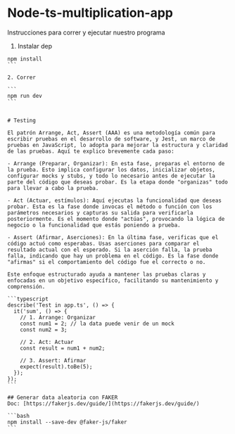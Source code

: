 # Node-ts-multiplication-app

Instrucciones para correr y ejecutar nuestro programa


1. Instalar dep

````
npm install
```

2. Correr

```
npm run dev
```


# Testing

El patrón Arrange, Act, Assert (AAA) es una metodología común para escribir pruebas en el desarrollo de software, y Jest, un marco de pruebas en JavaScript, lo adopta para mejorar la estructura y claridad de las pruebas. Aquí te explico brevemente cada paso:

- Arrange (Preparar, Organizar): En esta fase, preparas el entorno de la prueba. Esto implica configurar los datos, inicializar objetos, configurar mocks y stubs, y todo lo necesario antes de ejecutar la parte del código que deseas probar. Es la etapa donde "organizas" todo para llevar a cabo la prueba.

- Act (Actuar, estímulos): Aquí ejecutas la funcionalidad que deseas probar. Esta es la fase donde invocas el método o función con los parámetros necesarios y capturas su salida para verificarla posteriormente. Es el momento donde "actúas", provocando la lógica de negocio o la funcionalidad que estás poniendo a prueba.

- Assert (Afirmar, Aserciones): En la última fase, verificas que el código actuó como esperabas. Usas aserciones para comparar el resultado actual con el esperado. Si la aserción falla, la prueba falla, indicando que hay un problema en el código. Es la fase donde "afirmas" si el comportamiento del código fue el correcto o no.

Este enfoque estructurado ayuda a mantener las pruebas claras y enfocadas en un objetivo específico, facilitando su mantenimiento y comprensión.

```typescript
describe('Test in app.ts', () => {
  it('sum', () => {
    // 1. Arrange: Organizar
    const num1 = 2; // la data puede venir de un mock
    const num2 = 3;

    // 2. Act: Actuar
    const result = num1 + num2;

    // 3. Assert: Afirmar
    expect(result).toBe(5);
  });
});
```

## Generar data aleatoria con FAKER
Doc: [https://fakerjs.dev/guide/](https://fakerjs.dev/guide/)

```bash
npm install --save-dev @faker-js/faker
```
